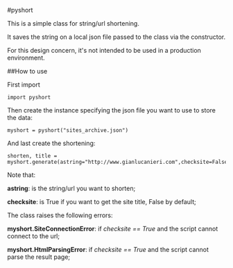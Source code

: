 #pyshort

This is a simple class for string/url shortening.

It saves the string on a local json file passed to the class via the constructor.

For this design concern, it's not intended to be used in a production environment.

##How to use

First import

```
import pyshort
```

Then create the instance specifying the json file you want to use to store the data:

```
myshort = pyshort("sites_archive.json")
```

And last create the shortening:

```
shorten, title = myshort.generate(astring="http://www.gianlucanieri.com",checksite=False)
```

Note that:

__astring__: is the string/url you want to shorten;

__checksite__: is True if you want to get the site title, False by default;

The class raises the following errors:

__myshort.SiteConnectionError__: if _checksite_  _==_  _True_ and the script cannot connect to the url;

__myshort.HtmlParsingError__: if _checksite_  _==_  _True_ and the script cannot parse the result page;

